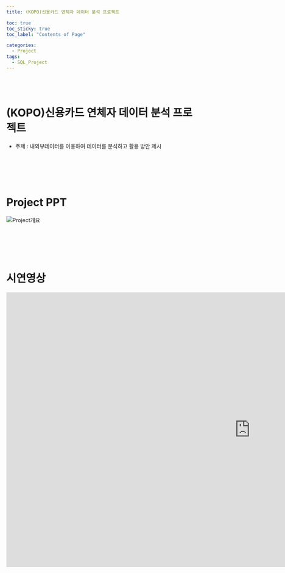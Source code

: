 ```yaml
---
title: (KOPO)신용카드 연체자 데이터 분석 프로젝트

toc: true
toc_sticky: true
toc_label: "Contents of Page"

categories:
  - Project
tags:
  - SQL_Project
---
```


<br><br>

# (KOPO)신용카드 연체자 데이터 분석 프로젝트
* 주제 : 내외부데이터를 이용하여 데이터를 분석하고 활용 방안 제시

<br><br><br><br>

# Project PPT
![Project개요](/assets/imgss/20210521-pptimg.png)

<br><br><br><br>

# 시연영상
<iframe width="1280" height="720" src="https://www.youtube.com/embed/vYGqWbFosfg" frameborder="0" allow="accelerometer; autoplay; clipboard-write; encrypted-media; gyroscope; picture-in-picture" allowfullscreen></iframe>


<br><br><br><br>
